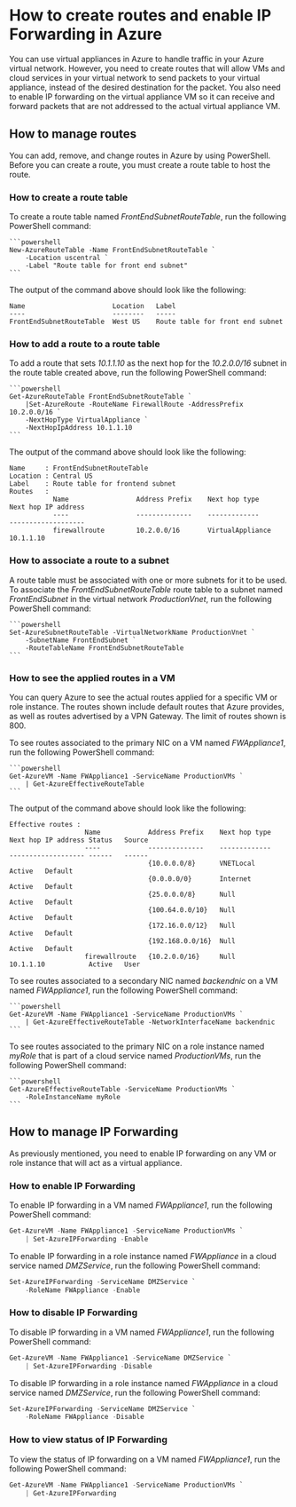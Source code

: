 <properties 
   pageTitle="How to Create Routes and Enable IP Forwarding in Azure"
   description="Learn how to manage UDRs and IP forwarding"
   services="virtual-network"
   documentationCenter="na"
   authors="telmosampaio"
   manager="carmonm"
   editor="tysonn" />

<tags 
   ms.service="virtual-network"
   ms.devlang="na"
   ms.topic="article"
   ms.tgt_pltfrm="na"
   ms.workload="infrastructure-services"
   ms.date="12/07/2015"
   ms.author="telmos" />

# How to create routes and enable IP Forwarding in Azure
You can use virtual appliances in Azure to handle traffic in your Azure virtual network. However, you need to create routes that will allow VMs and cloud services in your virtual network to send packets to your virtual appliance, instead of the desired destination for the packet. You also need to enable IP forwarding on the virtual appliance VM so it can receive and forward packets that are not addressed to the actual virtual appliance VM. 

## How to manage routes
You can add, remove, and change routes in Azure by using PowerShell. Before you can create a route, you must create a route table to host the route.

### How to create a route table
To create a route table named *FrontEndSubnetRouteTable*, run the following PowerShell command:

    ```powershell
    New-AzureRouteTable -Name FrontEndSubnetRouteTable `
        -Location uscentral `
        -Label "Route table for front end subnet"
    ```

The output of the command above should look like the following:

    Name                      Location   Label                          
    ----                      --------   -----                          
    FrontEndSubnetRouteTable  West US    Route table for front end subnet

### How to add a route to a route table
To add a route that sets *10.1.1.10* as the next hop for the *10.2.0.0/16* subnet in the route table created above, run the following PowerShell command:

    ```powershell
    Get-AzureRouteTable FrontEndSubnetRouteTable `
        |Set-AzureRoute -RouteName FirewallRoute -AddressPrefix 10.2.0.0/16 `
        -NextHopType VirtualAppliance `
        -NextHopIpAddress 10.1.1.10
    ```

The output of the command above should look like the following:

    Name     : FrontEndSubnetRouteTable
    Location : Central US
    Label    : Route table for frontend subnet
    Routes   : 
               Name                 Address Prefix    Next hop type        Next hop IP address
               ----                 --------------    -------------        -------------------
               firewallroute        10.2.0.0/16       VirtualAppliance     10.1.1.10    

### How to associate a route to a subnet
A route table must be associated with one or more subnets for it to be used. To associate the *FrontEndSubnetRouteTable* route table to a subnet named *FrontEndSubnet* in the virtual network *ProductionVnet*, run the following PowerShell command:

    ```powershell
    Set-AzureSubnetRouteTable -VirtualNetworkName ProductionVnet `
        -SubnetName FrontEndSubnet `
        -RouteTableName FrontEndSubnetRouteTable
    ```

### How to see the applied routes in a VM
You can query Azure to see the actual routes applied for a specific VM or role instance. The routes shown include default routes that Azure provides, as well as routes advertised by a VPN Gateway. The limit of routes shown is 800.

To see routes associated to the primary NIC on a VM named *FWAppliance1*, run the following PowerShell command:

    ```powershell
    Get-AzureVM -Name FWAppliance1 -ServiceName ProductionVMs `
        | Get-AzureEffectiveRouteTable
    ```

The output of the command above should look like the following:

    Effective routes : 
                       Name            Address Prefix    Next hop type    Next hop IP address Status   Source     
                       ----            --------------    -------------    ------------------- ------   ------     
                                       {10.0.0.0/8}      VNETLocal                            Active   Default    
                                       {0.0.0.0/0}       Internet                             Active   Default    
                                       {25.0.0.0/8}      Null                                 Active   Default    
                                       {100.64.0.0/10}   Null                                 Active   Default    
                                       {172.16.0.0/12}   Null                                 Active   Default    
                                       {192.168.0.0/16}  Null                                 Active   Default    
                       firewallroute   {10.2.0.0/16}     Null             10.1.1.10           Active   User      

To see routes associated to a secondary NIC named *backendnic* on a VM named *FWAppliance1*, run the following PowerShell command:

    ```powershell
    Get-AzureVM -Name FWAppliance1 -ServiceName ProductionVMs `
        | Get-AzureEffectiveRouteTable -NetworkInterfaceName backendnic
    ```

To see routes associated to the primary NIC on a role instance named *myRole* that is part of a cloud service named *ProductionVMs*, run the following PowerShell command:

    ```powershell
    Get-AzureEffectiveRouteTable -ServiceName ProductionVMs `
        -RoleInstanceName myRole
    ```

## How to manage IP Forwarding
As previously mentioned, you need to enable IP forwarding on any VM or role instance that will act as a virtual appliance. 

### How to enable IP Forwarding
To enable IP forwarding in a VM named *FWAppliance1*, run the following PowerShell command:

```powershell
Get-AzureVM -Name FWAppliance1 -ServiceName ProductionVMs `
    | Set-AzureIPForwarding -Enable
```

To enable IP forwarding in a role instance named *FWAppliance* in a cloud service named *DMZService*, run the following PowerShell command:

```powershell
Set-AzureIPForwarding -ServiceName DMZService `
    -RoleName FWAppliance -Enable
```

### How to disable IP Forwarding
To disable IP forwarding in a VM named *FWAppliance1*, run the following PowerShell command:

```powershell
Get-AzureVM -Name FWAppliance1 -ServiceName DMZService `
    | Set-AzureIPForwarding -Disable
```

To disable IP forwarding in a role instance named *FWAppliance* in a cloud service named *DMZService*, run the following PowerShell command:

```powershell
Set-AzureIPForwarding -ServiceName DMZService `
    -RoleName FWAppliance -Disable
```

### How to view status of IP Forwarding
To view the status of IP forwarding on a VM named *FWAppliance1*, run the following PowerShell command:

```powershell
Get-AzureVM -Name FWAppliance1 -ServiceName ProductionVMs `
    | Get-AzureIPForwarding
``` 